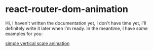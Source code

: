 # react-router-dom-animation

Hi, I haven't written the documentation yet, I don't have time yet, I'll definitely write it later when I'm ready. In the meantime, I have some examples for you:

[simple vertical scale animation](https://codesandbox.io/s/react-router-dom-animation-simple-vertical-scale-animation-ucdgq)
